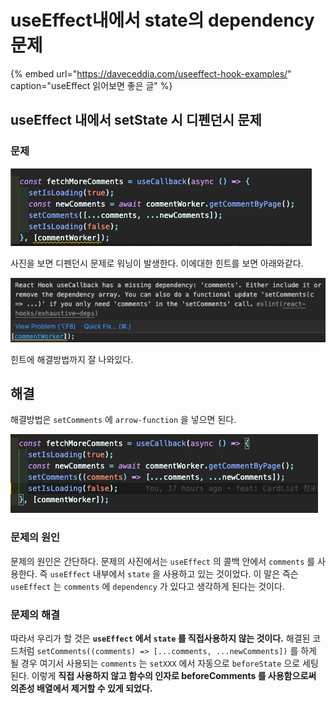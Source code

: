 # useEffect내에서 state의 dependency 문제

{% embed url="https://daveceddia.com/useeffect-hook-examples/" caption="useEffect 읽어보면 좋은 글" %}

## useEffect 내에서 setState 시 디펜던시 문제

### 문제

![](../../.gitbook/assets/useeffect-.png)

사진을 보면 디펜던시 문제로 워닝이 발생한다. 이에대한 힌트를 보면 아래와같다.

![](../../.gitbook/assets/.png%20%286%29.png)

힌트에 해결방법까지 잘 나와있다.

## 해결

해결방법은 `setComments` 에 `arrow-function` 을 넣으면 된다.

![](../../.gitbook/assets/.png%20%285%29.png)

### 문제의 원인

문제의 원인은 간단하다. 문제의 사진에서는 `useEffect` 의 콜백 안에서 `comments` 를 사용한다. 즉 `useEffect` 내부에서 `state` 을 사용하고 있는 것이었다. 이 말은 즉슨 `useEffect` 는 `comments` 에 `dependency` 가 있다고 생각하게 된다는 것이다.

### 문제의 해결

따라서 우리가 할 것은 **`useEffect` 에서 `state` 를 직접사용하지 않는 것이다.**  해결된 코드처럼 `setComments((comments) => [...comments, ...newComments])` 를 하게 될 경우 여기서 사용되는 `comments` 는 `setXXX` 에서 자동으로 `beforeState` 으로 세팅된다. 이렇게 **직접 사용하지 않고 함수의 인자로 beforeComments 를 사용함으로써 의존성 배열에서 제거할 수 있게 되었다.**

